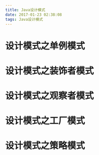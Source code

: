 ```yaml
---
title: Java设计模式
date: 2017-01-23 02:38:08
tags: Java设计模式
---
```

# 设计模式之单例模式

# 设计模式之装饰者模式

# 设计模式之观察者模式

# 设计模式之工厂模式

# 设计模式之策略模式
